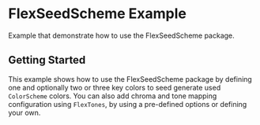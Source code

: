 # FlexSeedScheme Example

Example that demonstrate how to use the FlexSeedScheme package.

## Getting Started

This example shows how to use the FlexSeedScheme package by defining one and optionally two 
or three key colors to seed generate used `ColorScheme` colors. You can also add chroma and tone
mapping configuration using `FlexTones`, by using a pre-defined options or defining your own.

